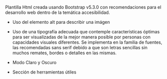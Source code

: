 Plantilla Html creada usando Bootstrap v5.3.0 con recomendaciones para el desarrollo web dentro de la temática accesibilidad.

* Uso del elemento alt para describir una imágen

* Uso de una tipografía adecuada que contemple características óptimas para ser visualizadas de la mejor manera posible por personas con capacidades visuales diferentes. Se implementa en la familia de fuentes, las recomendadas sans serif debido a que son letras sencillas sin muchos remates, bordes o detalles en las mismas.

* Modo Claro y Oscuro

* Sección de herramientas útiles